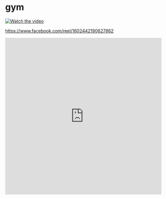# gym

[![Watch the video](https://raw.githubusercontent.com/username/repository/branch/path/to/thumbnail.jpg)](https://www.facebook.com/reel/1602442190627862)

<div class="fb-video" data-href="https://www.facebook.com/reel/1602442190627862" data-width="500" data-customer-name="YOUR_CUSTOMER_NAME"></div>

https://www.facebook.com/reel/1602442190627862
<iframe src="https://www.facebook.com/plugins/video.php?href=https%3A%2F%2Fwww.facebook.com%2Falmost.co%2Fvideos%2F986032852221964%2F&width=500&show_text=false&height=500&appId" width="500" height="500" style="border:none;overflow:hidden" scrolling="no" frameborder="0" allowfullscreen="true" allow="autoplay; clipboard-write; encrypted-media; picture-in-picture; web-share" allowFullScreen="true"></iframe>

